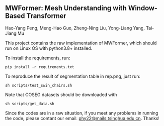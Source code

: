 ## MWFormer: Mesh Understanding with Window-Based Transformer

Hao-Yang Peng, Meng-Hao Guo, Zheng-Ning Liu, Yong-Liang Yang, Tai-Jiang Mu

This project contains the raw implementation of MWFormer, which should run on Linux OS with python3.8+ installed.

To install the requirements, run:
```
pip install -r requirements.txt
```

To reproduce the result of segmentation table in rep.png, just run:
```
sh scripts/test_swin_chairs.sh
```
Note that COSEG datasets should be downloaded with 
```
sh scripts/get_data.sh
```

Since the codes are in a raw situation, if you meet any problems in running the code, please contant our email: phy22@mails.tsinghua.edu.cn. Thanks!